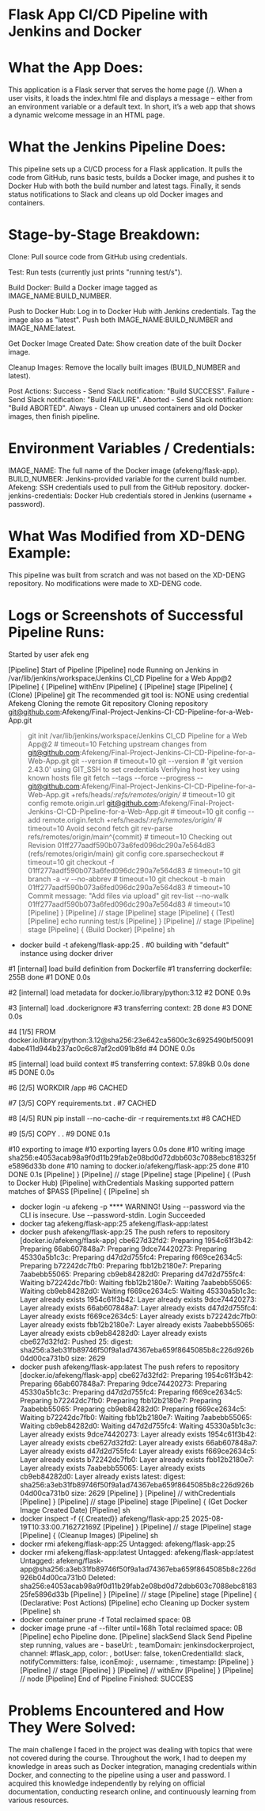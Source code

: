 # Flask App CI/CD Pipeline with Jenkins and Docker

# What the App Does:
This application is a Flask server that serves the home page (/).
When a user visits, it loads the index.html file and displays a message – either from an environment variable or a default text.
In short, it’s a web app that shows a dynamic welcome message in an HTML page.

# What the Jenkins Pipeline Does:
This pipeline sets up a CI/CD process for a Flask application.
It pulls the code from GitHub, runs basic tests, builds a Docker image, and pushes it to Docker Hub with both the build number and latest tags.
Finally, it sends status notifications to Slack and cleans up old Docker images and containers.

# Stage-by-Stage Breakdown:

Clone:
Pull source code from GitHub using credentials.

Test:
Run tests (currently just prints "running test/s").

Build Docker:
Build a Docker image tagged as IMAGE_NAME:BUILD_NUMBER.

Push to Docker Hub:
Log in to Docker Hub with Jenkins credentials.
Tag the image also as "latest".
Push both IMAGE_NAME:BUILD_NUMBER and IMAGE_NAME:latest.

Get Docker Image Created Date:
Show creation date of the built Docker image.

Cleanup Images:
Remove the locally built images (BUILD_NUMBER and latest).

Post Actions:
Success - Send Slack notification: "Build SUCCESS".
Failure - Send Slack notification: "Build FAILURE".
Aborted - Send Slack notification: "Build ABORTED".
Always  - Clean up unused containers and old Docker images, then finish pipeline.


# Environment Variables / Credentials:
IMAGE_NAME: The full name of the Docker image (afekeng/flask-app).
BUILD_NUMBER: Jenkins-provided variable for the current build number.
Afekeng: SSH credentials used to pull from the GitHub repository.
docker-jenkins-credentials: Docker Hub credentials stored in Jenkins (username + password).

# What Was Modified from XD-DENG Example:
This pipeline was built from scratch and was not based on the XD-DENG repository. No modifications were made to XD-DENG code.

# Logs or Screenshots of Successful Pipeline Runs:

Started by user afek eng

[Pipeline] Start of Pipeline
[Pipeline] node
Running on Jenkins
 in /var/lib/jenkins/workspace/Jenkins CI_CD Pipeline for a Web App@2
[Pipeline] {
[Pipeline] withEnv
[Pipeline] {
[Pipeline] stage
[Pipeline] { (Clone)
[Pipeline] git
The recommended git tool is: NONE
using credential Afekeng
Cloning the remote Git repository
Cloning repository git@github.com:Afekeng/Final-Project-Jenkins-CI-CD-Pipeline-for-a-Web-App.git
 > git init /var/lib/jenkins/workspace/Jenkins CI_CD Pipeline for a Web App@2 # timeout=10
Fetching upstream changes from git@github.com:Afekeng/Final-Project-Jenkins-CI-CD-Pipeline-for-a-Web-App.git
 > git --version # timeout=10
 > git --version # 'git version 2.43.0'
using GIT_SSH to set credentials 
Verifying host key using known hosts file
 > git fetch --tags --force --progress -- git@github.com:Afekeng/Final-Project-Jenkins-CI-CD-Pipeline-for-a-Web-App.git +refs/heads/*:refs/remotes/origin/* # timeout=10
 > git config remote.origin.url git@github.com:Afekeng/Final-Project-Jenkins-CI-CD-Pipeline-for-a-Web-App.git # timeout=10
 > git config --add remote.origin.fetch +refs/heads/*:refs/remotes/origin/* # timeout=10
Avoid second fetch
 > git rev-parse refs/remotes/origin/main^{commit} # timeout=10
Checking out Revision 01ff277aadf590b073a6fed096dc290a7e564d83 (refs/remotes/origin/main)
 > git config core.sparsecheckout # timeout=10
 > git checkout -f 01ff277aadf590b073a6fed096dc290a7e564d83 # timeout=10
 > git branch -a -v --no-abbrev # timeout=10
 > git checkout -b main 01ff277aadf590b073a6fed096dc290a7e564d83 # timeout=10
Commit message: "Add files via upload"
 > git rev-list --no-walk 01ff277aadf590b073a6fed096dc290a7e564d83 # timeout=10
[Pipeline] }
[Pipeline] // stage
[Pipeline] stage
[Pipeline] { (Test)
[Pipeline] echo
running test/s
[Pipeline] }
[Pipeline] // stage
[Pipeline] stage
[Pipeline] { (Build Docker)
[Pipeline] sh
+ docker build -t afekeng/flask-app:25 .
#0 building with "default" instance using docker driver

#1 [internal] load build definition from Dockerfile
#1 transferring dockerfile: 255B done
#1 DONE 0.0s

#2 [internal] load metadata for docker.io/library/python:3.12
#2 DONE 0.9s

#3 [internal] load .dockerignore
#3 transferring context: 2B done
#3 DONE 0.0s

#4 [1/5] FROM docker.io/library/python:3.12@sha256:23e642ca5600c3c6925490bf500914abe411d944b237ac0c6c87af2cd091b8fd
#4 DONE 0.0s

#5 [internal] load build context
#5 transferring context: 57.89kB 0.0s done
#5 DONE 0.0s

#6 [2/5] WORKDIR /app
#6 CACHED

#7 [3/5] COPY requirements.txt .
#7 CACHED

#8 [4/5] RUN pip install --no-cache-dir -r requirements.txt
#8 CACHED

#9 [5/5] COPY . .
#9 DONE 0.1s

#10 exporting to image
#10 exporting layers 0.0s done
#10 writing image sha256:e4053acab98a9f0d11b29fab2e08bd0d72dbb603c7088ebc818325fe5896d33b done
#10 naming to docker.io/afekeng/flask-app:25 done
#10 DONE 0.1s
[Pipeline] }
[Pipeline] // stage
[Pipeline] stage
[Pipeline] { (Push to Docker Hub)
[Pipeline] withCredentials
Masking supported pattern matches of $PASS
[Pipeline] {
[Pipeline] sh
+ docker login -u afekeng -p ****
WARNING! Using --password via the CLI is insecure. Use --password-stdin.
Login Succeeded
+ docker tag afekeng/flask-app:25 afekeng/flask-app:latest
+ docker push afekeng/flask-app:25
The push refers to repository [docker.io/afekeng/flask-app]
cbe627d32fd2: Preparing
1954c61f3b42: Preparing
66ab607848a7: Preparing
9dce74420273: Preparing
45330a5b1c3c: Preparing
d47d2d755fc4: Preparing
f669ce2634c5: Preparing
b72242dc7fb0: Preparing
fbb12b2180e7: Preparing
7aabebb55065: Preparing
cb9eb84282d0: Preparing
d47d2d755fc4: Waiting
b72242dc7fb0: Waiting
fbb12b2180e7: Waiting
7aabebb55065: Waiting
cb9eb84282d0: Waiting
f669ce2634c5: Waiting
45330a5b1c3c: Layer already exists
1954c61f3b42: Layer already exists
9dce74420273: Layer already exists
66ab607848a7: Layer already exists
d47d2d755fc4: Layer already exists
f669ce2634c5: Layer already exists
b72242dc7fb0: Layer already exists
fbb12b2180e7: Layer already exists
7aabebb55065: Layer already exists
cb9eb84282d0: Layer already exists
cbe627d32fd2: Pushed
25: digest: sha256:a3eb31fb89746f50f9a1ad74367eba659f8645085b8c226d926b04d00ca731b0 size: 2629
+ docker push afekeng/flask-app:latest
The push refers to repository [docker.io/afekeng/flask-app]
cbe627d32fd2: Preparing
1954c61f3b42: Preparing
66ab607848a7: Preparing
9dce74420273: Preparing
45330a5b1c3c: Preparing
d47d2d755fc4: Preparing
f669ce2634c5: Preparing
b72242dc7fb0: Preparing
fbb12b2180e7: Preparing
7aabebb55065: Preparing
cb9eb84282d0: Preparing
f669ce2634c5: Waiting
b72242dc7fb0: Waiting
fbb12b2180e7: Waiting
7aabebb55065: Waiting
cb9eb84282d0: Waiting
d47d2d755fc4: Waiting
45330a5b1c3c: Layer already exists
9dce74420273: Layer already exists
1954c61f3b42: Layer already exists
cbe627d32fd2: Layer already exists
66ab607848a7: Layer already exists
d47d2d755fc4: Layer already exists
f669ce2634c5: Layer already exists
b72242dc7fb0: Layer already exists
fbb12b2180e7: Layer already exists
7aabebb55065: Layer already exists
cb9eb84282d0: Layer already exists
latest: digest: sha256:a3eb31fb89746f50f9a1ad74367eba659f8645085b8c226d926b04d00ca731b0 size: 2629
[Pipeline] }
[Pipeline] // withCredentials
[Pipeline] }
[Pipeline] // stage
[Pipeline] stage
[Pipeline] { (Get Docker Image Created Date)
[Pipeline] sh
+ docker inspect -f {{.Created}} afekeng/flask-app:25
2025-08-19T10:33:00.716272169Z
[Pipeline] }
[Pipeline] // stage
[Pipeline] stage
[Pipeline] { (Cleanup Images)
[Pipeline] sh
+ docker rmi afekeng/flask-app:25
Untagged: afekeng/flask-app:25
+ docker rmi afekeng/flask-app:latest
Untagged: afekeng/flask-app:latest
Untagged: afekeng/flask-app@sha256:a3eb31fb89746f50f9a1ad74367eba659f8645085b8c226d926b04d00ca731b0
Deleted: sha256:e4053acab98a9f0d11b29fab2e08bd0d72dbb603c7088ebc818325fe5896d33b
[Pipeline] }
[Pipeline] // stage
[Pipeline] stage
[Pipeline] { (Declarative: Post Actions)
[Pipeline] echo
Cleaning up Docker system
[Pipeline] sh
+ docker container prune -f
Total reclaimed space: 0B
+ docker image prune -af --filter until=168h
Total reclaimed space: 0B
[Pipeline] echo
Pipeline done.
[Pipeline] slackSend
Slack Send Pipeline step running, values are - baseUrl: <empty>, teamDomain: jenkinsdockerproject, channel: #flask_app, color: <empty>, botUser: false, tokenCredentialId: slack, notifyCommitters: false, iconEmoji: <empty>, username: <empty>, timestamp: <empty>
[Pipeline] }
[Pipeline] // stage
[Pipeline] }
[Pipeline] // withEnv
[Pipeline] }
[Pipeline] // node
[Pipeline] End of Pipeline
Finished: SUCCESS





# Problems Encountered and How They Were Solved:
The main challenge I faced in the project was dealing with topics that were not covered during the course.
Throughout the work, I had to deepen my knowledge in areas such as Docker integration,
managing credentials within Docker, and connecting to the pipeline using a user and password.
I acquired this knowledge independently by relying on official documentation,
conducting research online, and continuously learning from various resources.